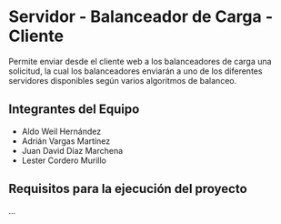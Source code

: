 # **Servidor - Balanceador de Carga - Cliente**

Permite enviar desde el cliente web a los balanceadores de carga una solicitud, la cual los balanceadores enviarán a uno de los diferentes servidores disponibles según varios algoritmos de balanceo.

## Integrantes del Equipo
- Aldo Weil Hernández 
- Adrián Vargas Martínez   
- Juan David Díaz Marchena  
- Lester Cordero Murillo 

## Requisitos para la ejecución del proyecto
...




























        

